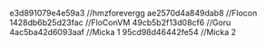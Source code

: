 e3d891079e4e59a3 //hmzforevergg
ae2570d4a849dab8 //Flocon
1428db6b25d23fac //FloConVM
49cb5b2f13d08cf6 //Goru
4ac5ba42d6093aaf //Micka 1
95cd98d46442fe54 //Micka 2
